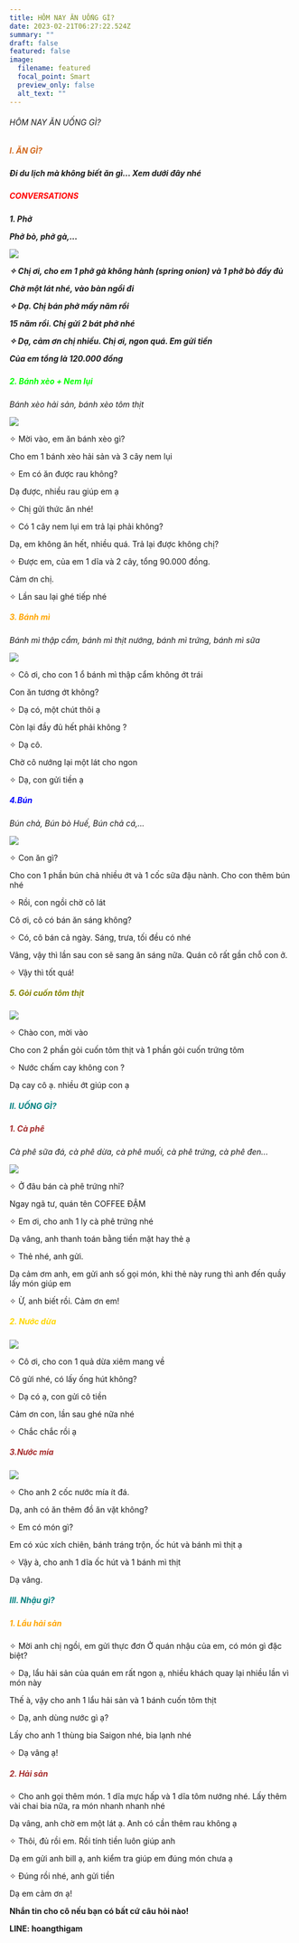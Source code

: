 ```yaml
---
title: HÔM NAY ĂN UỐNG GÌ?
date: 2023-02-21T06:27:22.524Z
summary: ""
draft: false
featured: false
image:
  filename: featured
  focal_point: Smart
  preview_only: false
  alt_text: ""
---
```

###### HÔM NAY ĂN UỐNG GÌ?

##### **<h5 style="color:chocolate;">** I. ĂN GÌ?

Đi du lịch mà không biết ăn gì... Xem dưới đây nhé

<h5 style="color:red;"> CONVERSATIONS

<h5 style="color:blaclk;">1. Phở

*Phở bò, phở gà,...*

![](thanh-pham.jpg)

**<p> ✧ Chị ơi, cho em 1 phở gà không hành (spring onion) và 1 phở bò đầy đủ</p>**

**Chờ một lát nhé, vào bàn ngồi đi**

**<p> ✧ Dạ. Chị bán phở mấy năm rồi</p>**

15 năm rồi. Chị gửi 2 bát phở nhé

<p> ✧ Dạ, cảm ơn chị nhiều. Chị ơi, ngon quá. Em gửi tiền</p>
 Của em tổng là 120.000 đồng

### <h5 style="color:lime;">2. Bánh xèo + Nem lụi</h5>

*Bánh xèo hải sản, bánh xèo tôm thịt* 

![](banh-xeo-da-nang-3_1629075838.jpg)

<p> ✧ Mời vào, em ăn bánh xèo gì?<p> 
Cho em 1 bánh xèo hải sản và 3 cây nem lụi
<p> ✧ Em có ăn được rau không?<p> 
Dạ được, nhiều rau giúp em ạ
<p> ✧ Chị gửi thức ăn nhé!<p> 
<p> ✧ Có 1 cây nem lụi em trả lại phải không? <p> 
Dạ, em không ăn hết, nhiều quá. Trả lại được không chị?
<p> ✧ Được em, của em 1 dĩa và 2 cây, tổng 90.000 đồng. <p> 
Cảm ơn chị. 
<p> ✧ Lần sau lại ghé tiếp nhé<p>

**<h5 style="color:orange;"> 3. Bánh mì</h5>**

*Bánh mì thập cẩm, bánh mì thịt nướng, bánh mì trứng, bánh mì sữa*

![](huong-dan-3-cach-lam-banh-mi-bo-thom-ngon-de-lam-cho-bua-sang-du-chat-202201041019538628.jpg)

<p> ✧ Cô ơi, cho con 1 ổ bánh mì thập cẩm không ớt trái<p>
Con ăn tương ớt không?
<p> ✧ Dạ có, một chút thôi ạ<p>
Còn lại đầy đủ hết phải không ?
<p> ✧ Dạ cô. <p>
Chờ cô nướng lại một lát cho ngon
<p> ✧ Dạ, con gửi tiền ạ<p>

**<h5 style="color:blue;">  4.Bún</h5>**
*Bún chả, Bún bò Huế, Bún chả cá,...*

![](bun-bo-u-thung-16419442121621454559594.jpg)

<p> ✧ Con ăn gì?<p>
Cho con 1 phần bún chả nhiều ớt và 1 cốc sữa đậu nành. Cho con thêm bún nhé
<p> ✧ Rồi, con ngồi chờ cô lát<p>
Cô ơi, cô có bán ăn sáng không?
<p> ✧ Có, cô bán cả ngày. Sáng, trưa, tối đều có nhé<p>
Vâng, vậy thì lần sau con sẽ sang ăn sáng nữa. Quán cô rất gần chỗ con ở.
<p> ✧ Vậy thì tốt quá!<p>

**<h5 style="color:olive;">5. Gỏi cuốn tôm thịt</h5>**

![](hqdefault.jpg)

<p> ✧ Chào con, mời vào<p>
Cho con 2 phần gỏi cuốn tôm thịt và 1 phần gỏi cuốn trứng tôm
<p> ✧ Nước chấm cay không con ?<p>
Dạ cay cô ạ. nhiều ớt giúp con ạ

**<h5 style="color:teal;"> II. UỐNG GÌ?</h5>**

**<h5 style="color:brown;"> 1. Cà phê</h5>**
*Cà phê sữa đá, cà phê dừa, cà phê muối, cà phê trứng, cà phê đen...*

![](cach-lam-ca-phe-nuoc-cot-dua-2-.jpg)

<p> ✧ Ở đâu bán cà phê trứng nhỉ?<p>
Ngay ngã tư, quán tên COFFEE ĐẬM
<p> ✧ Em ơi, cho anh 1 ly cà phê trứng nhé<p>
Dạ vâng, anh thanh toán bằng tiền mặt hay thẻ ạ
<p> ✧ Thẻ nhé, anh gửi. <p>
Dạ cảm ơm anh, em gửi anh số gọi món, khi thẻ này rung thì anh đến quầy lấy món giúp em
<p> ✧ Ừ, anh biết rồi. Cảm ơn em!<p>

<h5 style="color:gold;">2. Nước dừa</h5>

![](uong-nuoc-dua-co-tac-dung-gi-uong-nuoc-dua-nhieu-co-tot-khong-al.jpg)

<p> ✧ Cô ơi, cho con 1 quả dừa xiêm mang về<p>
Cô gửi nhé, có lấy ống hút không?
<p> ✧ Dạ có ạ, con gửi cô tiền<p>
Cảm ơn con, lần sau ghé nữa nhé
<p> ✧ Chắc chắc rồi ạ<p>

<h5 style="color:brown;">3.Nước mía</h5>

![](thumb-1200x676-7.jpg)

<p> ✧ Cho anh 2 cốc nước mía ít đá.<p>
Dạ, anh có ăn thêm đồ ăn vặt không?
<p> ✧ Em có món gì?<p>
Em có xúc xích chiên, bánh tráng trộn, ốc hút và bánh mì thịt ạ
<p> ✧ Vậy à, cho anh 1 dĩa ốc hút và 1 bánh mì thịt<p>
Dạ vâng.
<h5 style="color:teal;">III. Nhậu gì?</h5>

**<h5 style="color:orange;">1. Lẩu hải sản</h5>**

<p> ✧ Mời anh chị ngồi, em gửi thực đơn
Ở quán nhậu của em, có món gì đặc biệt?
<p> ✧ Dạ, lẩu hải sản của quán em rất ngon ạ, nhiều khách quay lại nhiều lần vì món này<p>
Thế à, vậy cho anh 1 lẩu hải sản và 1 bánh cuốn tôm thịt
<p> ✧ Dạ, anh dùng nước gì ạ?<p>
Lấy cho anh 1 thùng bia Saigon nhé, bia lạnh nhé
<p> ✧ Dạ vâng ạ!<p>

**<h5 style="color:brown;">2. Hải sản</h5>**

<p> ✧ Cho anh gọi thêm món. 1 dĩa mực hấp và 1 dĩa tôm nướng nhé. Lấy thêm vài chai bia nữa, ra món nhanh nhanh nhé<p>
Dạ vâng, anh chờ em một lát ạ. Anh có cần thêm rau không ạ
<p> ✧ Thôi, đủ rồi em. Rồi tính tiền luôn giúp anh<p>
Dạ em gửi anh bill ạ, anh kiểm tra giúp em đúng món chưa ạ
<p> ✧ Đúng rồi nhé, anh gửi tiền<p>
Dạ em cảm ơn ạ!





**Nhắn tin cho cô nếu bạn có bất cứ câu hỏi nào!**


**LINE: hoangthigam**